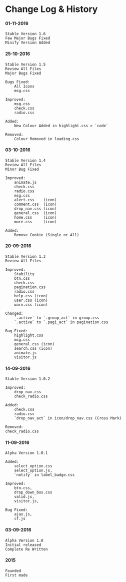 # Change Log & History

#### 01-11-2016
    Stable Version 1.6
    Few Major Bugs Fixed
    Minify Version Added

#### 25-10-2016
    Stable Version 1.5
    Review All Files
    Major Bugs Fixed

    Bugs Fixed:
        All Icons
        msg.css

    Improved:
        msg.css
        check.css
        radio.css

    Added:
        New Colour Added in highlight.css > `code`

    Removed:
        Colour Removed in loading.css

#### 03-10-2016
    Stable Version 1.4
    Review All Files
    Minor Bug Fixed

    Improved:
        animate.js
        check.css
        radio.css
        msg.css
        alert.css    (icon)
        comment.css  (icon)
        drop_nav.css (icon)
        general.css  (icon)
        home.css     (icon)
        more.css     (icon)

    Added:
        Remove Cookie (Single or All)

#### 20-09-2016
	Stable Version 1.3
	Review All Files

	Improved:
		Stability
		btn.css
		check.css
		pagination.css
		radio.css
		help.css (icon)
		user.css (icon)
		warn.css (icon)

	Changed:
		`.active` to `.group_act` in group.css
		`.active` to `.pagi_act` in pagination.css

	Bug Fixed:
		highlight.css
		msg.css
		general.css (icon)
		search.css (icon)
		animate.js
		visitor.js

#### 14-09-2016
	Stable Version 1.0.2

	Improved:
		drop_nav.css
		check_radio.css 

	Added:
		check.css
		radio.css
		`drop_nav_act` in icon/drop_nav.css (Cross Mark)

	Removed:
	check_radio.css

#### 11-09-2016
	Alpha Version 1.0.1
	
	Added:
		select_option.css
		select_option.js,
		`notify` in label_badge.css
	
	Improved:
		btn.css,
		drop_down_box.css
		valid.js,
		visitor.js,

	Bug Fixed:
		ajax.js,
		cf.js

#### 03-09-2016
	Alpha Version 1.0
	Initial released
	Complete Re Written

#### 2015
	Founded
	First made